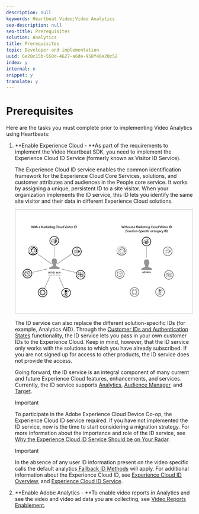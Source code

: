 ```yaml
---
description: null
keywords: Heartbeat Video;Video Analytics
seo-description: null
seo-title: Prerequisites
solution: Analytics
title: Prerequisites
topic: Developer and implementation
uuid: 6e20c15b-550d-4627-a6de-958f46e20c52
index: y
internal: n
snippet: y
translate: y
---
```


# Prerequisites

Here are the tasks you must complete prior to implementing Video Analytics using Heartbeats: 


1. **Enable Experience Cloud - **As part of the requirements to implement the Video Heartbeat SDK, you need to implement the Experience Cloud ID Service (formerly known as Visitor ID Service). 

   The Experience Cloud ID service enables the common identification framework for the Experience Cloud Core Services, solutions, and customer attributes and audiences in the People core service. It works by assigning a unique, persistent ID to a site visitor. When your organization implements the ID service, this ID lets you identify the same site visitor and their data in different Experience Cloud solutions. 

   <a id="fig_E7648D1E230E4AA588C80C9092B662EA"></a> ![](assets/mc_id_service_graphic.png) 

   The ID service can also replace the different solution-specific IDs (for example, Analytics AID). Through the [ Customer IDs and Authentication States](https://marketing.adobe.com/resources/help/en_US/mcvid/mcvid-authenticated-state.html) functionality, the ID service lets you pass in your own customer IDs to the Experience Cloud. Keep in mind, however, that the ID service only works with the solutions to which you have already subscribed. If you are not signed up for access to other products, the ID service does not provide the access. 

   Going forward, the ID service is an integral component of many current and future Experience Cloud features, enhancements, and services. Currently, the ID service supports [ Analytics](http://www.adobe.com/marketing-cloud/web-analytics.html), [ Audience Manager](http://www.adobe.com/marketing-cloud/data-management-platform.html), and [ Target](http://www.adobe.com/marketing-cloud/testing-targeting.html). 

   >[!IMPORTANT]
   >
   >To participate in the Adobe Experience Cloud Device Co-op, the Experience Cloud ID service required.
   If you have not implemented the ID service, now is the time to start considering a migration strategy. For more information about the importance and role of the ID service, see [ Why the Experience Cloud ID Service Should be on Your Radar](http://blogs.adobe.com/digitalmarketing/analytics/why-new-adobe-marketing-cloud-id-service-should-be-on-your-radar/). 

   >[!IMPORTANT]
   >
   >In the absence of any user ID information present on the video specific calls the default analytics[ Fallback ID Methods](https://marketing.adobe.com/resources/help/en_US/sc/implement/visid_fallback.html) will apply. 
   For additional information about the Experience Cloud ID, see [ Experience Cloud ID Overview](https://marketing.adobe.com/resources/help/en_US/mcvid/mcvid-overview.html), and [ Experience Cloud ID Service](https://marketing.adobe.com/resources/help/en_US/mcvid/). 

1. **Enable Adobe Analytics - **To enable video reports in Analytics and see the video and video ad data you are collecting, see [ Video Reports Enablement](../video_metrics/c_vhl_vid-rept_enable.md#concept_4D5798BE986342C4838DBD8E5662AAE7). 


